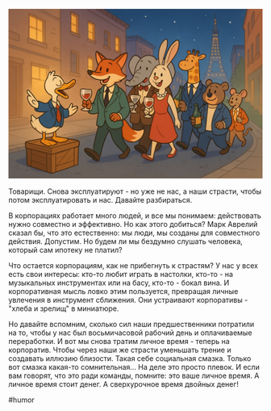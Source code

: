 ![alt text](Почему_корпоративы_не_оплачиваются.png)

Товарищи. Снова эксплуатируют - но уже не нас, а наши страсти, чтобы потом эксплуатировать и нас. Давайте разбираться.

В корпорациях работает много людей, и все мы понимаем: действовать нужно совместно и эффективно. Но как этого добиться? Марк Аврелий сказал бы, что это естественно: мы люди, мы созданы для совместного действия. Допустим. Но будем ли мы бездумно слушать человека, который сам ипотеку не платил?

Что остается корпорациям, как не прибегнуть к страстям? У нас у всех есть свои интересы: кто-то любит играть в настолки, кто-то - на музыкальных инструментах или на басу, кто-то - бокал вина. И корпоративная мысль ловко этим пользуется, превращая личные увлечения в инструмент сближения. Они устраивают корпоративы - "хлеба и зрелищ" в миниатюре.

Но давайте вспомним, сколько сил наши предшественники потратили на то, чтобы у нас был восьмичасовой рабочий день и оплачиваемые переработки. И вот мы снова тратим личное время - теперь на корпоратив. Чтобы через наши же страсти уменьшать трение и создавать иллюзию близости. Такая себе социальная смазка. Только вот смазка какая-то сомнительная... На деле это просто плевок. И если вам говорят, что это ради команды, помните: это ваше личное время. А личное время стоит денег. А сверхурочное время двойных денег!

#humor